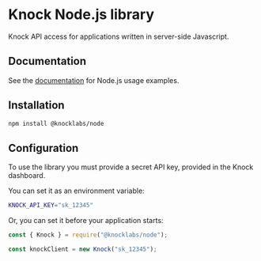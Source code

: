 # Knock Node.js library

Knock API access for applications written in server-side Javascript.

## Documentation

See the [documentation](https://docs.knock.app) for Node.js usage examples.

## Installation

```bash
npm install @knocklabs/node
```

## Configuration

To use the library you must provide a secret API key, provided in the Knock dashboard.

You can set it as an environment variable:

```bash
KNOCK_API_KEY="sk_12345"
```

Or, you can set it before your application starts:

```javascript
const { Knock } = require("@knocklabs/node");

const knockClient = new Knock("sk_12345");
```
